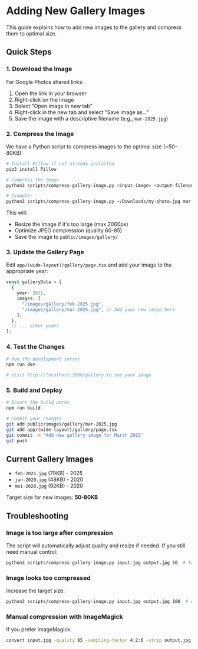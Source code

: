 # Adding New Gallery Images

This guide explains how to add new images to the gallery and compress them to optimal size.

## Quick Steps

### 1. Download the Image

For Google Photos shared links:
1. Open the link in your browser
2. Right-click on the image
3. Select "Open image in new tab"
4. Right-click in the new tab and select "Save image as..."
5. Save the image with a descriptive filename (e.g., `mar-2025.jpg`)

### 2. Compress the Image

We have a Python script to compress images to the optimal size (~50-80KB):

```bash
# Install Pillow if not already installed
pip3 install Pillow

# Compress the image
python3 scripts/compress-gallery-image.py <input-image> <output-filename> [target-size-kb]

# Example:
python3 scripts/compress-gallery-image.py ~/Downloads/my-photo.jpg mar-2025.jpg 80
```

This will:
- Resize the image if it's too large (max 2000px)
- Optimize JPEG compression (quality 60-85)
- Save the image to `public/images/gallery/`

### 3. Update the Gallery Page

Edit `app/(wide-layout)/gallery/page.tsx` and add your image to the appropriate year:

```typescript
const galleryData = [
  {
    year: 2025,
    images: [
      "/images/gallery/feb-2025.jpg",
      "/images/gallery/mar-2025.jpg", // Add your new image here
    ],
  },
  // ... other years
];
```

### 4. Test the Changes

```bash
# Run the development server
npm run dev

# Visit http://localhost:3000/gallery to see your image
```

### 5. Build and Deploy

```bash
# Ensure the build works
npm run build

# Commit your changes
git add public/images/gallery/mar-2025.jpg
git add app/(wide-layout)/gallery/page.tsx
git commit -m "Add new gallery image for March 2025"
git push
```

## Current Gallery Images

- `feb-2025.jpg` (79KB) - 2025
- `jan-2020.jpg` (48KB) - 2020
- `mei-2020.jpg` (92KB) - 2020

Target size for new images: **50-80KB**

## Troubleshooting

### Image is too large after compression

The script will automatically adjust quality and resize if needed. If you still need manual control:

```bash
python3 scripts/compress-gallery-image.py input.jpg output.jpg 50  # Target 50KB instead
```

### Image looks too compressed

Increase the target size:

```bash
python3 scripts/compress-gallery-image.py input.jpg output.jpg 100  # Allow up to 100KB
```

### Manual compression with ImageMagick

If you prefer ImageMagick:

```bash
convert input.jpg -quality 85 -sampling-factor 4:2:0 -strip output.jpg
```

